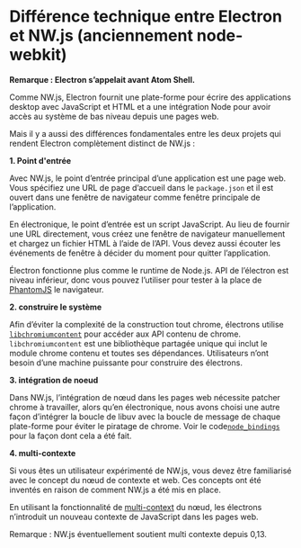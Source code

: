 # Différence technique entre Electron et NW.js (anciennement node-webkit)

**Remarque : Electron s’appelait avant Atom Shell.**

Comme NW.js, Electron fournit une plate-forme pour écrire des applications desktop avec JavaScript et HTML et a une intégration Node pour avoir accès au système de bas niveau depuis une pages web.

Mais il y a aussi des différences fondamentales entre les deux projets qui rendent Electron complètement distinct de NW.js :

**1. Point d'entrée**

Avec NW.js, le point d’entrée principal d’une application est une page web. Vous spécifiez une URL de page d’accueil dans le `package.json` et il est ouvert dans une fenêtre de navigateur comme fenêtre principale de l’application.

En électronique, le point d’entrée est un script JavaScript. Au lieu de fournir une URL directement, vous créez une fenêtre de navigateur manuellement et chargez un fichier HTML à l’aide de l’API. Vous devez aussi écouter les événements de fenêtre à décider du moment pour quitter l’application.

Électron fonctionne plus comme le runtime de Node.js. API de l’électron est niveau inférieur, donc vous pouvez l’utiliser pour tester à la place de [PhantomJS](http://phantomjs.org/) le navigateur.

**2. construire le système**

Afin d’éviter la complexité de la construction tout chrome, électrons utilise [`libchromiumcontent`](https://github.com/brightray/libchromiumcontent) pour accéder aux API contenu de chrome. `libchromiumcontent` est une bibliothèque partagée unique qui inclut le module chrome contenu et toutes ses dépendances. Utilisateurs n’ont besoin d’une machine puissante pour construire des électrons.

**3. intégration de noeud**

Dans NW.js, l’intégration de nœud dans les pages web nécessite patcher chrome à travailler, alors qu’en électronique, nous avons choisi une autre façon d’intégrer la boucle de libuv avec la boucle de message de chaque plate-forme pour éviter le piratage de chrome. Voir le code[`node_bindings`](https://github.com/electron/electron/tree/master/atom/common) pour la façon dont cela a été fait.

**4. multi-contexte**

Si vous êtes un utilisateur expérimenté de NW.js, vous devez être familiarisé avec le concept du nœud de contexte et web. Ces concepts ont été inventés en raison de comment NW.js a été mis en place.

En utilisant la fonctionnalité de [multi-context](http://strongloop.com/strongblog/whats-new-node-js-v0-12-multiple-context-execution/) du nœud, les électrons n’introduit un nouveau contexte de JavaScript dans les pages web.

Remarque : NW.js éventuellement soutient multi contexte depuis 0,13.
